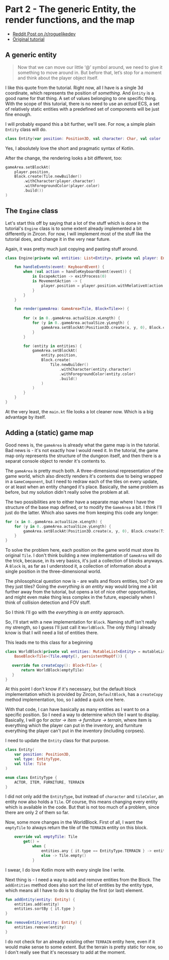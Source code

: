 # Part 2 - The generic Entity, the render functions, and the map

- [Reddit Post on /r/roguelikedev](https://old.reddit.com/r/roguelikedev/comments/he3lfo/roguelikedev_does_the_complete_roguelike_tutorial/)
- [Original tutorial](http://rogueliketutorials.com/tutorials/tcod/v2/part-2/)

## A generic entity

> Now that we can move our little ‘@’ symbol around, we need to give it something to move around in.
> But before that, let’s stop for a moment and think about the player object itself.

I like this quote from the tutorial. Right now, all I have is a single 3d coordinate, which represents
the position of _something_. And `Entity` is a good name for that thing. A set of values belonging to one
specific thing. With the scope of this tutorial, there is no need to use an _actual_ ECS, a set of
relatively static entities with a predefined set of components will be just fine enough.

I will probably expand this a bit further, we'll see. For now, a simple plain `Entity` class will do.

```kotlin
class Entity(var position: Position3D, val character: Char, val color : TileColor)
```

Yes, I absolutely love the short and pragmatic syntax of Kotlin.

After the change, the rendering looks a bit different, too:

```kotlin
gameArea.setBlockAt(
    player.position,
    Block.create(Tile.newBuilder()
        .withCharacter(player.character)
        .withForegroundColor(player.color)
        .build())
)
```

## The `Engine` class

Let's start this off by saying that a lot of the stuff which is done in the tutorial's `Engine` class is
to some extent already implemented a bit differently in Zircon. For now, I will implement most of the
stuff like the tutorial does, and change it in the very near future.

Again, it was pretty much just copying and pasting stuff around.

```kotlin
class Engine(private val entities: List<Entity>, private val player: Entity) {

    fun handleEvents(event: KeyboardEvent) {
        when (val action = handleKeyboardEvent(event)) {
            is EscapeAction -> exitProcess(0)
            is MovementAction -> {
                player.position = player.position.withRelativeX(action.dx).withRelativeY(action.dy)
            }
        }
    }

    fun render(gameArea: GameArea<Tile, Block<Tile>>) {
        
        for (x in 0..gameArea.actualSize.xLength) {
            for (y in 0..gameArea.actualSize.yLength) {
                gameArea.setBlockAt(Position3D.create(x, y, 0), Block.create(Tile.defaultTile()))
            }
        }

        for (entity in entities) {
            gameArea.setBlockAt(
                entity.position,
                Block.create(
                    Tile.newBuilder()
                        .withCharacter(entity.character)
                        .withForegroundColor(entity.color)
                        .build()
                )
            )
        }
    }
}
```

At the very least, the `main.kt` file looks a lot cleaner now. Which is a big advantage by itself.

## Adding a (static) game map

Good news is, the `gameArea` is already what the game map is in the tutorial. 
Bad news is - it's not exactly how I would need it. In the tutorial, the game map only represents
the structure of the dungeon itself, and then there is a separat console object to render it's contents to.

The `gameArea` is pretty much both. A three-dimensional representation of the game world, which also
directly renders it's contents due to being wrapped in a `GameComponent`, but I need to redraw each
of the tiles on every update, or at least when an entity changed it's place. Basically, the same
problem as before, but my solution didn't really solve the problem at all.

The two possibilities are to either have a separate map where I have the structure of the base map
defined, or to modify the `GameArea` a bit. I think I'll just do the latter. Which also
saves me from keeping this code any longer:

```kotlin
for (x in 0..gameArea.actualSize.xLength) {
    for (y in 0..gameArea.actualSize.yLength) {
        gameArea.setBlockAt(Position3D.create(x, y, 0), Block.create(Tile.defaultTile()))
    }
}
```

To solve the problem here, each position on the game world must store its original `Tile`. I don't
think building a new implementation of `GameArea` will do the trick, because, in its very basics, it's
just a collection of blocks anyways. A `Block` is, as far as I understood it, a collection of 
information about a single position in the three-dimensional world. 

The philosophical question now is - are walls and floors entities, too? Or are they just tiles? 
Going the _everything is an entity_ way would bring me a bit further away from the tutorial, but 
opens a lot of nice other opportunities, and might even make thing less complex in the future, 
especially when I think of collision detection and FOV stuff.

So I think I'll go with the _everything is an entity_ approach.

So, I'll start with a new implementation for `Block`. Naming stuff isn't really my strength, so I
guess I'll just call it `WorldBlock`. The only thing I already know is that I will need a list of 
entities there.

This leads me to this class for a beginning

```kotlin
class WorldBlock(private val entities: MutableList<Entity> = mutableListOf()) :
    BaseBlock<Tile>(Tile.empty(), persistentMapOf()) {

   override fun createCopy(): Block<Tile> {
       return WorldBlock(emptyTile)
   }
}
```
At this point I don't know if it's necessary, but the default block implementation which is provided by
Zircon, `DefaultBlock`, has a `createCopy` method implementation, too, so I added a quick one here.

With that code, I can have basically as many entities as I want to on a specific position. So I need a way
to determine which tile I want to display. Basically, I will go for _actor -> item -> furniture -> terrain_, where
item is everything which the player can put in the inventory, and furniture everything the player can't 
put in the inventory (including corpses). 

I need to update the `Entity` class for that purpose.

```kotlin
class Entity(
    var position: Position3D,
    val type: EntityType,
    val tile: Tile
)

enum class EntityType {
    ACTOR, ITEM, FURNITURE, TERRAIN
}
``` 

I did not only add the `EntityType`, but instead of `character` and `tileColor`, an entity now also
holds a `Tile`. Of course, this means changing every entity which is available in the code. But that
is not too much of a problem, since there are only 2 of them so far.

Now, some more changes in the WorldBlock. First of all, I want the `emptyTile` to always return the 
tile of the `TERRAIN` entity on this block.

```kotlin
    override val emptyTile: Tile
        get() =
            when {
                entities.any { it.type == EntityType.TERRAIN } -> entities.first { it.type == EntityType.TERRAIN }.tile
                else -> Tile.empty()
            }
```

I swear, I do love Kotlin more with every single line I write.

Next thing is - I need a way to add and remove entities from the Block. The `addEntities` method does
also sort the list of entities by the entity type, which means all I have to do is to display
the first (or last) element.

```kotlin
fun addEntity(entity: Entity) {
    entities.add(entity)
    entities.sortBy { it.type }
}

fun removeEntity(entity: Entity) {
    entities.remove(entity)
}
```

I do not check for an already existing other `TERRAIN` entity here, even if it would make sense to some
extent. But the terrain is pretty static for now, so I don't really see that it's necessary to add at
the moment.